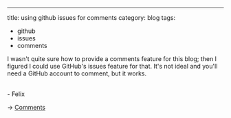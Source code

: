 ---
title: using github issues for comments
category: blog
tags:
- github
- issues
- comments

I wasn't quite sure how to provide a comments feature for this blog;
then I figured I could use GitHub's issues feature for that.  It's not
ideal and you'll need a GitHub account to comment, but it works.

<br/> \- Felix

&rarr; [Comments](https://github.com/obfusk/obfusk.github.io/issues/1)

